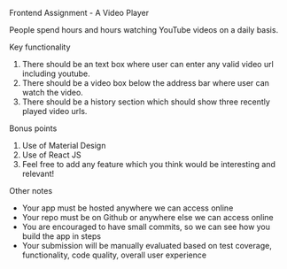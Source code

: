 Frontend Assignment - A Video Player
					
People spend hours and hours watching YouTube videos on a daily basis. 
						
Key functionality
						
1) There should be an text box where user can enter any valid video url including youtube.
2) There should be a video box below the address bar where user can watch the video.
4) There should be a history section which should show three recently played video urls.
						
Bonus points
						
1) Use of Material Design
2) Use of React JS
3) Feel free to add any feature which you think would be interesting and relevant!
						
Other notes
						
- Your app must be hosted anywhere we can access online
- Your repo must be on Github or anywhere else we can access online
- You are encouraged to have small commits, so we can see how you build the app in steps
- Your submission will be manually evaluated based on test coverage, functionality, code quality, overall user experience
